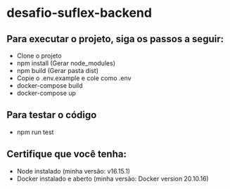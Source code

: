 # desafio-suflex-backend

## Para executar o projeto, siga os passos a seguir:

- Clone o projeto
- npm install (Gerar node_modules)
- npm build (Gerar pasta dist)
- Copie o .env.example e cole como .env
- docker-compose build
- docker-compose up

## Para testar o código

- npm run test

## Certifique que você tenha:

- Node instalado (minha versão: v16.15.1)
- Docker instalado e aberto (minha versão: Docker version 20.10.16)
